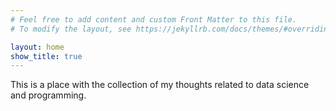 ```yaml
---
# Feel free to add content and custom Front Matter to this file.
# To modify the layout, see https://jekyllrb.com/docs/themes/#overriding-theme-defaults

layout: home
show_title: true
---
```


This is a place with the collection of my thoughts related to data science and programming.